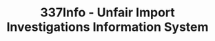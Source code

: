 ---
bigquery: https://console.cloud.google.com/bigquery?p=patents-public-data&d=usitc_investigations&page=dataset&project=sheets-management-319211
citation: US International Trade Commission 337Info Unfair Import Investigations Information
  System
contributors: US International Trade Comission
cost: None
description: US International Trade Commission 337Info Unfair Import Investigations
  Information System contains data on investigations done under Section 337. Section
  337 declares the infringement of certain statutory intellectual property rights
  and other forms of unfair competition in import trade to be unlawful practices.
  Most Section 337 investigations involve allegations of patent or registered trademark
  infringement.
documentation: FAQ and tutorial available on the site
last_edit: 04/12/2022, 01:56:29
location: https://pubapps2.usitc.gov/337external/
maintained_by: US International Trade Comission
schema_fields:
- ouiiAttorney
- startDateMarkmanHearing
- dateOfPublicationFrNotice
- complainant
- aljAssigned
- dateComplaintFiled
- currentStatus
- teoProceedingInvolved
- lastUpdated
- invUnfairAct
- scheduledStartDateEvidHear
- markmanHearing
- copyrightNumbers
- title
- investigationNo
- internalRemand
- teoIdDueDate
- teoIdIssueDate
- finalIdOnViolationIssue
- patentNumbers
- actualEndDateEvidHear
- investigationTermDate
- cafcAppeals
- respondent
- docketNo
- teoReliefGranted
- htsNumbers
- endDateMarkmanHearing
- currentActiveALJ
- finalDetNoViolation
- dateCreated
- id
- trademarkNumbers
- patentNumber
- issueDateOtherNonFinal
- scheduledEndDateEvidHear
- targetDate
- finalDetViolation
- ouiiParticipation
- gcAttorney
- publication_number
- actualStartDateEvidHear
- investigationType
- finalIdOnViolationDue
shortname: unfair_import_investigations
tags:
- import
- legal
- trade
timeframe: 2008-2021 (prior to 2008 downloadable as a JSON file)
title: 337Info - Unfair Import Investigations Information System
uuid: 2721f5ec-e599-4890-9265-9706719fc71e
---